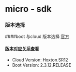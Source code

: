 # micro - sdk

### 版本选择

####boot 与cloud 版本选择 [官方](https://docs.spring.io/spring-cloud/docs/Hoxton.SR12/reference/html/)    
#### [版本对应关系查看](https://github.com/spring-cloud/spring-cloud-release/wiki/Spring-Cloud-Hoxton-Release-Notes)
* Cloud Version: Hoxton.SR12
* Boot Version: 2.3.12.RELEASE


